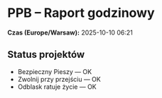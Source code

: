 # PPB – Raport godzinowy
**Czas (Europe/Warsaw):** 2025-10-10 06:21

## Status projektów
- Bezpieczny Pieszy — OK
- Zwolnij przy przejściu — OK
- Odblask ratuje życie — OK

